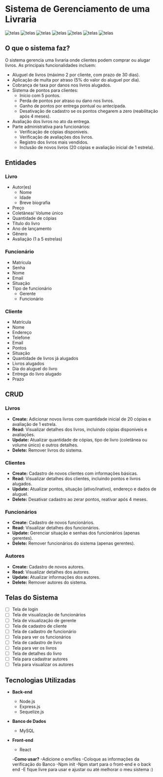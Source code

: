 # Sistema de Gerenciamento de uma Livraria
![telas](https://github.com/Romulo-Americo/bookstore_management-full-project/blob/main/Telas/Login.png)
![telas](https://github.com/Romulo-Americo/bookstore_management-full-project/blob/main/Telas/Situação.png)
![telas](https://github.com/Romulo-Americo/bookstore_management-full-project/blob/main/Telas/ListaFuncionario.png)
![telas](https://github.com/Romulo-Americo/bookstore_management-full-project/blob/main/Telas/ListaLivro.png)
![telas](https://github.com/Romulo-Americo/bookstore_management-full-project/blob/main/Telas/CadastroLivro.png)
![telas](https://github.com/Romulo-Americo/bookstore_management-full-project/blob/main/Telas/ListaCliente.png)
![telas](https://github.com/Romulo-Americo/bookstore_management-full-project/blob/main/Telas/CadastroCliente.png)

## O que o sistema faz?

O sistema gerencia uma livraria onde clientes podem comprar ou alugar livros. As principais funcionalidades incluem:

- Aluguel de livros (máximo 2 por cliente, com prazo de 30 dias).
- Aplicação de multa por atraso (5% do valor do aluguel por dia).
- Cobrança de taxa por danos nos livros alugados.
- Sistema de pontos para clientes:
  - Início com 5 pontos.
  - Perda de pontos por atraso ou dano nos livros.
  - Ganho de pontos por entrega pontual ou antecipada.
  - Desativação de cadastro se os pontos chegarem a zero (reabilitação após 4 meses).
- Avaliação dos livros no ato da entrega.
- Parte administrativa para funcionários:
  - Verificação de cópias disponíveis.
  - Verificação de avaliações dos livros.
  - Registro dos livros mais vendidos.
  - Inclusão de novos livros (20 cópias e avaliação inicial de 1 estrela).

## Entidades

### Livro

- Autor(es)
  - Nome
  - Idade
  - Breve biografia
- Preço
- Coletânea/ Volume único
- Quantidade de cópias
- Título do livro
- Ano de lançamento
- Gênero
- Avaliação (1 a 5 estrelas)

### Funcionário

- Matrícula
- Senha
- Nome
- Email
- Situação
- Tipo de funcionário
  - Gerente
  - Funcionário

### Cliente

- Matrícula
- Nome
- Endereço
- Telefone
- Email
- Pontos
- Situação
- Quantidade de livros já alugados
- Livros alugados
- Dia do aluguel do livro
- Entrega do livro alugado
- Prazo

## CRUD

### Livros

- **Create:** Adicionar novos livros com quantidade inicial de 20 cópias e avaliação de 1 estrela.
- **Read:** Visualizar detalhes dos livros, incluindo cópias disponíveis e avaliações.
- **Update:** Atualizar quantidade de cópias, tipo de livro (coletânea ou volume único) e outros detalhes.
- **Delete:** Remover livros do sistema.

### Clientes

- **Create:** Cadastro de novos clientes com informações básicas.
- **Read:** Visualizar detalhes dos clientes, incluindo pontos e livros alugados.
- **Update:** Atualizar pontos, situação (ativo/inativo), endereço e dados de aluguel.
- **Delete:** Desativar cadastro ao zerar pontos, reativar após 4 meses.

### Funcionários

- **Create:** Cadastro de novos funcionários.
- **Read:** Visualizar detalhes dos funcionários.
- **Update:** Gerenciar situação e senhas dos funcionários (apenas gerentes).
- **Delete:** Remover funcionários do sistema (apenas gerentes).

### Autores

- **Create:** Cadastro de novos autores.
- **Read:** Visualizar detalhes dos autores.
- **Update:** Atualizar informações dos autores.
- **Delete:** Remover autores do sistema.

## Telas do Sistema

- [ ] Tela de login
- [ ] Tela de visualização de funcionários
- [ ] Tela de visualização de gerente
- [ ] Tela de cadastro de cliente
- [ ] Tela de cadastro de funcionário
- [ ] Tela para ver os funcionários
- [ ] Tela de cadastro de livro
- [ ] Tela para ver os livros
- [ ] Tela de detalhes do livro
- [ ] Tela para cadastrar autores
- [ ] Tela para visualizar os autores

## Tecnologias Utilizadas

- **Back-end**
  - Node.js
  - Express.js
  - Sequelize.js
- **Banco de Dados**
  - MySQL
- **Front-end**
  - React
 
  -**Como usar?**
  -Adicione o envfiles
  -Coloque as informações da verificação do Banco
  -Npm init
  -Npm start para o front-end e o back end
  -E fique livre para usar e ajustar ou até melhorar o meu sistema :)
